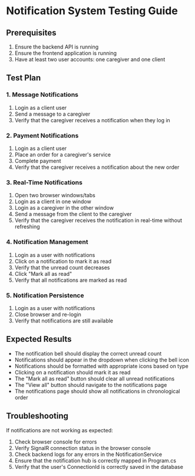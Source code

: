 # Notification System Testing Guide

## Prerequisites
1. Ensure the backend API is running
2. Ensure the frontend application is running
3. Have at least two user accounts: one caregiver and one client

## Test Plan

### 1. Message Notifications
1. Login as a client user
2. Send a message to a caregiver
3. Verify that the caregiver receives a notification when they log in

### 2. Payment Notifications
1. Login as a client user
2. Place an order for a caregiver's service 
3. Complete payment
4. Verify that the caregiver receives a notification about the new order

### 3. Real-Time Notifications
1. Open two browser windows/tabs
2. Login as a client in one window
3. Login as a caregiver in the other window
4. Send a message from the client to the caregiver
5. Verify that the caregiver receives the notification in real-time without refreshing

### 4. Notification Management
1. Login as a user with notifications
2. Click on a notification to mark it as read
3. Verify that the unread count decreases
4. Click "Mark all as read"
5. Verify that all notifications are marked as read

### 5. Notification Persistence
1. Login as a user with notifications
2. Close browser and re-login
3. Verify that notifications are still available

## Expected Results
- The notification bell should display the correct unread count
- Notifications should appear in the dropdown when clicking the bell icon
- Notifications should be formatted with appropriate icons based on type
- Clicking on a notification should mark it as read
- The "Mark all as read" button should clear all unread notifications
- The "View all" button should navigate to the notifications page
- The notifications page should show all notifications in chronological order

## Troubleshooting
If notifications are not working as expected:
1. Check browser console for errors
2. Verify SignalR connection status in the browser console
3. Check backend logs for any errors in the NotificationService
4. Ensure that the notification hub is correctly mapped in Program.cs
5. Verify that the user's ConnectionId is correctly saved in the database
